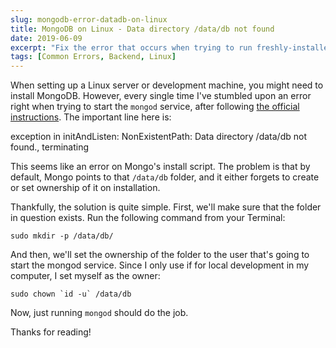 ```yaml
---
slug: mongodb-error-datadb-on-linux
title: MongoDB on Linux - Data directory /data/db not found
date: 2019-06-09
excerpt: "Fix the error that occurs when trying to run freshly-installed MongoDB on a Linux machine."
tags: [Common Errors, Backend, Linux]
---
```


<script>
  import CodeBlock from "$lib/components/blog/code-block.svelte";
  import Callout from "$lib/components/base/callout.svelte";
</script>

When setting up a Linux server or development machine, you might need to install MongoDB. However, every single time I've stumbled upon an error right when trying to start the `mongod` service, after following [the official instructions](https://docs.mongodb.com/manual/tutorial/install-mongodb-on-ubuntu/). The important line here is:

<Callout type="error">
  exception in initAndListen: NonExistentPath: Data directory /data/db not found., terminating
</Callout>

This seems like an error on Mongo's install script. The problem is that by default, Mongo points to that `/data/db` folder, and it either forgets to create or set ownership of it on installation.

Thankfully, the solution is quite simple. First, we'll make sure that the folder in question exists. Run the following command from your Terminal:

<CodeBlock lang="shell">

```shell
sudo mkdir -p /data/db/
```
</CodeBlock>

And then, we'll set the ownership of the folder to the user that's going to start the mongod service. Since I only use if for local development in my computer, I set myself as the owner:

<CodeBlock lang="shell">

```shell
sudo chown `id -u` /data/db
```
</CodeBlock>

Now, just running `mongod` should do the job.

Thanks for reading!